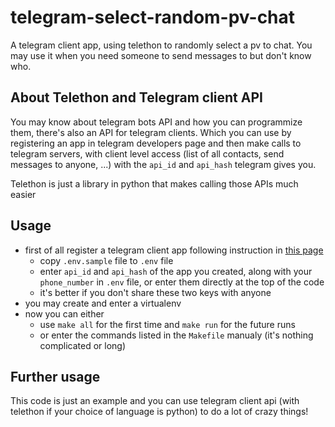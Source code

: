 # telegram-select-random-pv-chat
A telegram client app, using telethon to randomly select a pv to chat. You may use it when you need someone to send messages to but don't know who.


## About Telethon and Telegram client API
You may know about telegram bots API and how you can programmize them, there's also an API for telegram clients. 
Which you can use by registering an app in telegram developers page and then make calls to telegram servers, 
with client level access (list of all contacts, send messages to anyone, ...) with the `api_id` and `api_hash` telegram gives you.

Telethon is just a library in python that makes calling those APIs much easier


## Usage
- first of all register a telegram client app following instruction in [this page](https://core.telegram.org/api/obtaining_api_id)
  - copy `.env.sample` file to `.env` file
  - enter `api_id` and `api_hash` of the app you created, along with your `phone_number` in `.env` file, or enter them directly at the top of the code
  - it's better if you don't share these two keys with anyone
- you may create and enter a virtualenv
- now you can either
  - use `make all` for the first time and `make run` for the future runs
  - or enter the commands listed in the `Makefile` manualy (it's nothing complicated or long)


## Further usage
This code is just an example and you can use telegram client api (with telethon if your choice of language is python) to do a lot of crazy things!
